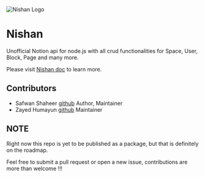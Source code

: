 ![Nishan Logo](https://raw.githubusercontent.com/Nishan-Open-Source/Nishan/master/public/Logo%40175px.png)

# Nishan

Unofficial Notion api for node.js with all crud functionalities for Space, User, Block, Page and many more.

Please visit [Nishan doc](https://nishan-docs.netlify.app/) to learn more.

## Contributors

* Safwan Shaheer [github](https://github.com/Devorein) Author, Maintainer
* Zayed Humayun [github](https://github.com/b1rkenspanner) Maintainer

## NOTE

Right now this repo is yet to be published as a package, but that is definitely on the roadmap.

Feel free to submit a pull request or open a new issue, contributions are more than welcome !!!
